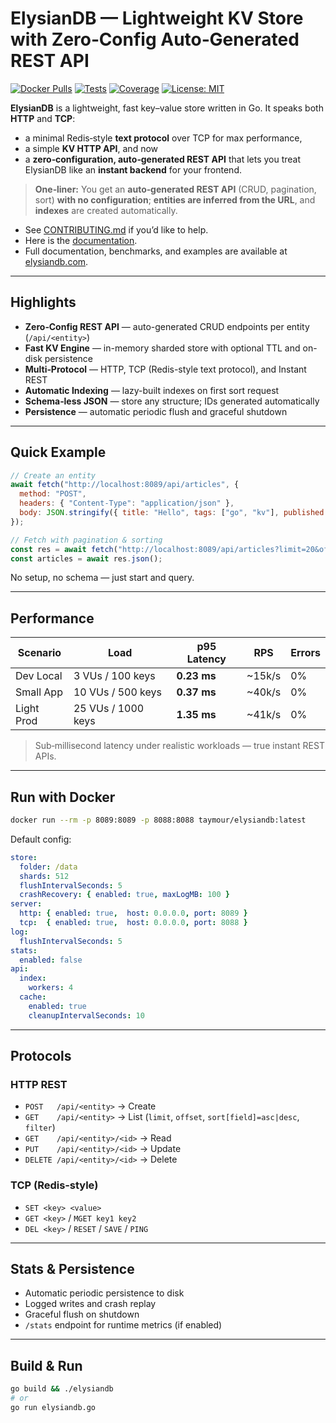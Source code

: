 # ElysianDB — Lightweight KV Store with **Zero‑Config Auto‑Generated REST API**

[![Docker Pulls](https://img.shields.io/docker/pulls/taymour/elysiandb.svg)](https://hub.docker.com/r/taymour/elysiandb)
[![Tests](https://img.shields.io/github/actions/workflow/status/taymour/elysiandb/ci.yaml?branch=main&label=tests)](https://github.com/taymour/elysiandb/actions/workflows/ci.yaml)
[![Coverage](https://codecov.io/gh/elysiandb/elysiandb/branch/main/graph/badge.svg)](https://codecov.io/gh/taymour/elysiandb)
[![License: MIT](https://img.shields.io/badge/License-MIT-yellow.svg)](LICENSE)

**ElysianDB** is a lightweight, fast key–value store written in Go. It speaks both **HTTP** and **TCP**:

* a minimal Redis‑style **text protocol** over TCP for max performance,
* a simple **KV HTTP API**, and now
* a **zero‑configuration, auto‑generated REST API** that lets you treat ElysianDB like an **instant backend** for your frontend.

> **One‑liner:** You get an **auto‑generated REST API** (CRUD, pagination, sort) **with no configuration**; **entities are inferred from the URL**, and **indexes** are created automatically.

* See [CONTRIBUTING.md](CONTRIBUTING.md) if you’d like to help.
* Here is the [documentation](https://github.com/elysiandb/elysiandb/blob/main/docs/index.md).
* Full documentation, benchmarks, and examples are available at [elysiandb.com](https://elysiandb.com).

---

## Highlights

* **Zero‑Config REST API** — auto-generated CRUD endpoints per entity (`/api/<entity>`)
* **Fast KV Engine** — in-memory sharded store with optional TTL and on-disk persistence
* **Multi‑Protocol** — HTTP, TCP (Redis-style text protocol), and Instant REST
* **Automatic Indexing** — lazy-built indexes on first sort request
* **Schema‑less JSON** — store any structure; IDs generated automatically
* **Persistence** — automatic periodic flush and graceful shutdown

---

## Quick Example

```js
// Create an entity
await fetch("http://localhost:8089/api/articles", {
  method: "POST",
  headers: { "Content-Type": "application/json" },
  body: JSON.stringify({ title: "Hello", tags: ["go", "kv"], published: true }),
});

// Fetch with pagination & sorting
const res = await fetch("http://localhost:8089/api/articles?limit=20&offset=0&sort[title]=asc");
const articles = await res.json();
```

No setup, no schema — just start and query.

---

## Performance

| Scenario   | Load               | p95 Latency | RPS    | Errors |
| ---------- | ------------------ | ----------- | ------ | ------ |
| Dev Local  | 3 VUs / 100 keys   | **0.23 ms** | ~15k/s | 0%     |
| Small App  | 10 VUs / 500 keys  | **0.37 ms** | ~40k/s | 0%     |
| Light Prod | 25 VUs / 1000 keys | **1.35 ms** | ~41k/s | 0%     |

> Sub‑millisecond latency under realistic workloads — true instant REST APIs.

---

## Run with Docker

```bash
docker run --rm -p 8089:8089 -p 8088:8088 taymour/elysiandb:latest
```

Default config:

```yaml
store:
  folder: /data
  shards: 512
  flushIntervalSeconds: 5
  crashRecovery: { enabled: true, maxLogMB: 100 }
server:
  http: { enabled: true,  host: 0.0.0.0, port: 8089 }
  tcp:  { enabled: true,  host: 0.0.0.0, port: 8088 }
log:
  flushIntervalSeconds: 5
stats:
  enabled: false
api:
  index:
    workers: 4
  cache:
    enabled: true
    cleanupIntervalSeconds: 10

```

---

## Protocols

### HTTP REST

* `POST   /api/<entity>` → Create
* `GET    /api/<entity>` → List (`limit`, `offset`, `sort[field]=asc|desc`, `filter`)
* `GET    /api/<entity>/<id>` → Read
* `PUT    /api/<entity>/<id>` → Update
* `DELETE /api/<entity>/<id>` → Delete

### TCP (Redis‑style)

* `SET <key> <value>`
* `GET <key>` / `MGET key1 key2`
* `DEL <key>` / `RESET` / `SAVE` / `PING`

---

## Stats & Persistence

* Automatic periodic persistence to disk
* Logged writes and crash replay
* Graceful flush on shutdown
* `/stats` endpoint for runtime metrics (if enabled)

---

## Build & Run

```bash
go build && ./elysiandb
# or
go run elysiandb.go
```
